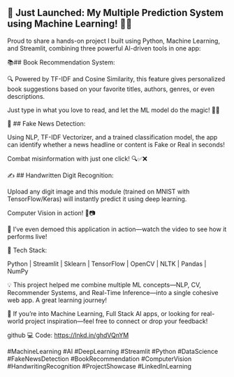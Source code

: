 ## 🚀 Just Launched: My Multiple Prediction System using Machine Learning! 🧠✨




Proud to share a hands-on project I built using Python, Machine Learning, and Streamlit, combining three powerful AI-driven tools in one app:



📚## Book Recommendation System:



 🔍 Powered by TF-IDF and Cosine Similarity, this feature gives personalized book suggestions based on your favorite titles, authors, genres, or even descriptions.

 Just type in what you love to read, and let the ML model do the magic! 📖✨



📰 ## Fake News Detection:



 Using NLP, TF-IDF Vectorizer, and a trained classification model, the app can identify whether a news headline or content is Fake or Real in seconds!

 Combat misinformation with just one click! 🔍✅❌



✍️ ## Handwritten Digit Recognition:



 Upload any digit image and this module (trained on MNIST with TensorFlow/Keras) will instantly predict it using deep learning.

 Computer Vision in action! 🔢📷

🎥 I’ve even demoed this application in action—watch the video to see how it performs live!



🔧 Tech Stack:

 Python | Streamlit | Sklearn | TensorFlow | OpenCV | NLTK | Pandas | NumPy



💡 This project helped me combine multiple ML concepts—NLP, CV, Recommender Systems, and Real-Time Inference—into a single cohesive web app. A great learning journey!



📌 If you’re into Machine Learning, Full Stack AI apps, or looking for real-world project inspiration—feel free to connect or drop your feedback!



github 💻 Code: https://lnkd.in/ghdVQnYM



#MachineLearning #AI #DeepLearning #Streamlit #Python #DataScience #FakeNewsDetection #BookRecommendation #ComputerVision #HandwritingRecognition #ProjectShowcase #LinkedInLearning
